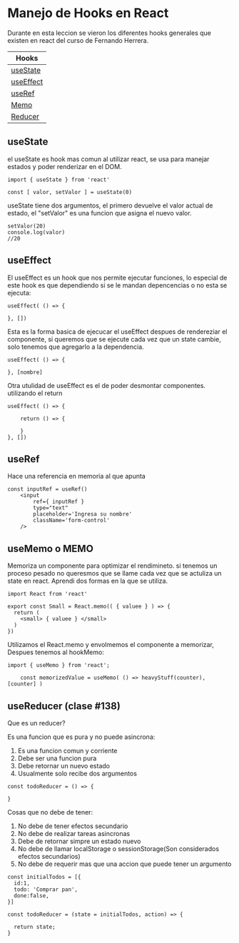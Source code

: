 # Manejo de Hooks en React
Durante en esta leccion se vieron los diferentes hooks generales que existen en react del curso de Fernando Herrera. 

| Hooks  |
|--------|
|[useState](#useState)|
|[useEffect](#useEffect)|
|[useRef](#useRef)|
|[Memo](#MEMO)|
|[Reducer](#useReducer)|

<div id='useState' />

## useState
el useState es hook mas comun al utilizar react, se usa para manejar estados y poder renderizar en el DOM.
~~~
import { useState } from 'react'

const [ valor, setValor ] = useState(0)
~~~
useState tiene dos argumentos, el primero devuelve el valor actual de estado, el "setValor" es una funcion que asigna el nuevo valor.
~~~
setValor(20)
console.log(valor)
//20
~~~
<div id='useEffect' />

## useEffect

El useEffect es un hook que nos permite ejecutar funciones, lo especial de este hook es que dependiendo si se le mandan depencencias o no esta se ejecuta:
~~~
useEffect( () => {

}, [])
~~~
Esta es la forma basica de ejecucar el useEffect despues de rendereziar el componente, si queremos que se ejecute cada vez que un state cambie, solo tenemos que agregarlo a la dependencia.

~~~
useEffect( () => {

}, [nombre]
~~~
Otra utulidad de useEffect es el de poder desmontar componentes. utilizando el return
~~~
useEffect( () => {

    return () => {

    }
}, [])
~~~

<div id='useRef' />

## useRef

Hace una referencia en memoria al que apunta
~~~
const inputRef = useRef()
    <input 
        ref={ inputRef }
        type="text"
        placeholder='Ingresa su nombre'
        className='form-control'
    />
~~~

<div id='MEMO' />

## useMemo o MEMO 

Memoriza un componente para optimizar el rendimineto. si tenemos un proceso pesado no queresmos que se llame cada vez que se actuliza un state en react. 
Aprendi dos formas en la que se utiliza.
~~~
import React from 'react'

export const Small = React.memo(( { valuee } ) => {
  return (
    <small> { valuee } </small>
  )
})
~~~
Utilizamos el React.memo y envolmemos el componente a memorizar,
Despues tenemos al hookMemo:
~~~
import { useMemo } from 'react';

    const memorizedValue = useMemo( () => heavyStuff(counter), [counter] )
~~~

<div id='useReducer' />

## useReducer (clase #138)
 Que es un reducer?

 Es una funcion que es pura y no puede asincrona:
  1. Es una funcion comun y corriente
  2. Debe ser una funcion pura
  3. Debe retornar un nuevo estado
  4. Usualmente solo recibe dos argumentos

  ~~~
  const todoReducer = () => {

  }
  ~~~
  Cosas que no debe de tener:
  1. No debe de tener efectos secundario
  2. No debe de realizar tareas asincronas
  3. Debe de retornar simpre un estado nuevo
  4. No debe de llamar localStorage o sessionStorage(Son considerados efectos secundarios)
  5. No debe de requerir mas que una accion que puede tener un argumento

  ~~~
  const initialTodos = [{
    id:1,
    todo: 'Comprar pan',
    done:false,
  }]

  const todoReducer = (state = initialTodos, action) => {

    return state;
  }
  ~~~